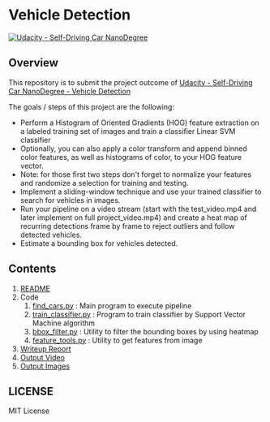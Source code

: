 # Vehicle Detection

[![Udacity - Self-Driving Car NanoDegree](https://s3.amazonaws.com/udacity-sdc/github/shield-carnd.svg)](http://www.udacity.com/drive)

Overview
---

This repository is to submit the project outcome of [Udacity - Self-Driving Car NanoDegree - Vehicle Detection](https://github.com/udacity/CarND-Vehicle-Detection)

The goals / steps of this project are the following:

* Perform a Histogram of Oriented Gradients (HOG) feature extraction on a labeled training set of images and train a classifier Linear SVM classifier
* Optionally, you can also apply a color transform and append binned color features, as well as histograms of color, to your HOG feature vector. 
* Note: for those first two steps don't forget to normalize your features and randomize a selection for training and testing.
* Implement a sliding-window technique and use your trained classifier to search for vehicles in images.
* Run your pipeline on a video stream (start with the test_video.mp4 and later implement on full project_video.mp4) and create a heat map of recurring detections frame by frame to reject outliers and follow detected vehicles.
* Estimate a bounding box for vehicles detected.


Contents
---

1. [README](README.md)
1. Code
   1. [find_cars.py](find_cars.py) : Main program to execute pipeline
   1. [train_classifier.py](train_classifier.py) : Program to train classifier by Support Vector Machine  algorithm
   1. [bbox_filter.py](bbox_filter.py) : Utility to filter the bounding boxes by using heatmap
   1. [feature_tools.py](feature_tools.py) : Utility to get features from image
1. [Writeup Report](writeup_report.md)
1. [Output Video](output_videos/project_video.mp4)
1. [Output Images](output_images/)


LICENSE
---

MIT License
